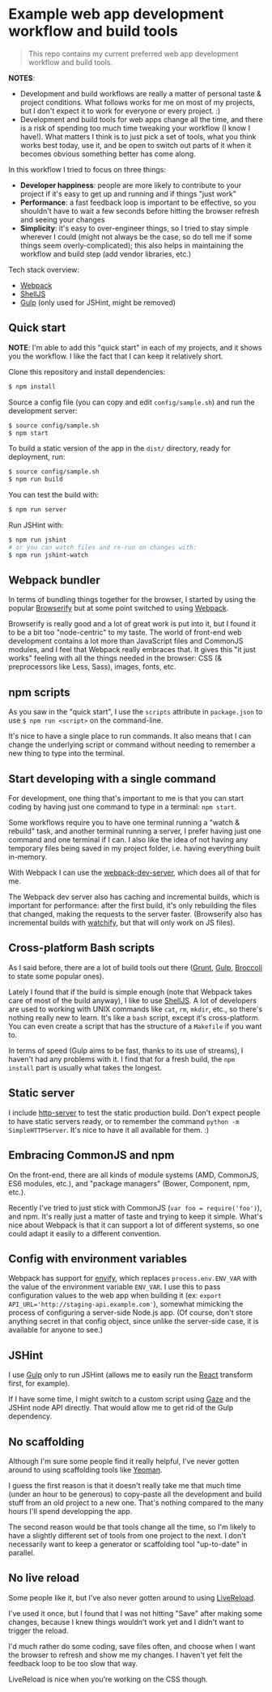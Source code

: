 # Example web app development workflow and build tools

> This repo contains my current preferred web app development workflow and build tools.

**NOTES**:

- Development and build workflows are really a matter of personal taste & project conditions. What follows works for me on most of my projects, but I don't expect it to work for everyone or every project. :)
- Development and build tools for web apps change all the time, and there is a risk of spending too much time tweaking your workflow (I know I have!). What matters I think is to just pick a set of tools, what you think works best today, use it, and be open to switch out parts of it when it becomes obvious something better has come along.

In this workflow I tried to focus on three things:

- **Developer happiness**: people are more likely to contribute to your project if it's easy to get up and running and if things "just work"
- **Performance**: a fast feedback loop is important to be effective, so you shouldn't have to wait a few seconds before hitting the browser refresh and seeing your changes
- **Simplicity**: it's easy to over-engineer things, so I tried to stay simple wherever I could (might not always be the case, so do tell me if some things seem overly-complicated); this also helps in maintaining the workflow and build step (add vendor libraries, etc.)

Tech stack overview:

- [Webpack](http://webpack.github.io/)
- [ShellJS](http://documentup.com/arturadib/shelljs)
- [Gulp](http://gulpjs.com/) (only used for JSHint, might be removed)

## Quick start

**NOTE**: I'm able to add this "quick start" in each of my projects, and it shows you the workflow. I like the fact that I can keep it relatively short.

Clone this repository and install dependencies:

```bash
$ npm install
```

Source a config file (you can copy and edit `config/sample.sh`) and run the development server:

```bash
$ source config/sample.sh
$ npm start
```

To build a static version of the app in the `dist/` directory, ready for deployment, run:

```bash
$ source config/sample.sh
$ npm run build
```

You can test the build with:

```bash
$ npm run server
```

Run JSHint with:

```bash
$ npm run jshint
# or you can watch files and re-run on changes with:
$ npm run jshint-watch
```

## Webpack bundler

In terms of bundling things together for the browser, I started by using the popular [Browserify](http://browserify.org/) but at some point switched to using [Webpack](http://webpack.github.io/).

Browserify is really good and a lot of great work is put into it, but I found it to be a bit too "node-centric" to my taste. The world of front-end web development contains a lot more than JavaScript files and CommonJS modules, and I feel that Webpack really embraces that. It gives this "it just works" feeling with all the things needed in the browser: CSS (& preprocessors like Less, Sass), images, fonts, etc.

## npm scripts

As you saw in the "quick start", I use the `scripts` attribute in `package.json` to use `$ npm run <script>` on the command-line.

It's nice to have a single place to run commands. It also means that I can change the underlying script or command without needing to remember a new thing to type into the terminal.

## Start developing with a single command

For development, one thing that's important to me is that you can start coding by having just one command to type in a terminal: `npm start`.

Some workflows require you to have one terminal running a "watch & rebuild" task, and another terminal running a server, I prefer having just one command and one terminal if I can. I also like the idea of not having any temporary files being saved in my project folder, i.e. having everything built in-memory.

With Webpack I can use the [webpack-dev-server](http://webpack.github.io/docs/webpack-dev-server.html), which does all of that for me.

The Webpack dev server also has caching and incremental builds, which is important for performance: after the first build, it's only rebuilding the files that changed, making the requests to the server faster. (Browserify also has incremental builds with [watchify](https://github.com/substack/watchify), but that will only work on JS files).

## Cross-platform Bash scripts

As I said before, there are a lot of build tools out there ([Grunt](http://gruntjs.com/), [Gulp](http://gulpjs.com/), [Broccoli](https://github.com/broccolijs/broccoli) to state some popular ones).

Lately I found that if the build is simple enough (note that Webpack takes care of most of the build anyway), I like to use [ShellJS](http://documentup.com/arturadib/shelljs). A lot of developers are used to working with UNIX commands like `cat`, `rm`, `mkdir`, etc., so there's nothing really new to learn. It's like a `bash` script, except it's cross-platform. You can even create a script that has the structure of a `Makefile` if you want to.

In terms of speed (Gulp aims to be fast, thanks to its use of streams), I haven't had any problems with it. I find that for a fresh build, the `npm install` part is usually what takes the longest.

## Static server

I include [http-server](https://github.com/nodeapps/http-server) to test the static production build. Don't expect people to have static servers ready, or to remember the command `python -m SimpleHTTPServer`. It's nice to have it all available for them. :)

## Embracing CommonJS and npm

On the front-end, there are all kinds of module systems (AMD, CommonJS, ES6 modules, etc.), and "package managers" (Bower, Component, npm, etc.).

Recently I've tried to just stick with CommonJS (`var foo = require('foo')`), and npm. It's really just a matter of taste and trying to keep it simple. What's nice about Webpack is that it can support a lot of different systems, so one could adapt it easily to a different convention.

## Config with environment variables

Webpack has support for [envify](https://github.com/hughsk/envify), which replaces `process.env.ENV_VAR` with the value of the environment variable `ENV_VAR`. I use this to pass configuration values to the web app when building it (ex: `export API_URL='http://staging-api.example.com'`), somewhat mimicking the process of configuring a server-side Node.js app. (Of course, don't store anything secret in that config object, since unlike the server-side case, it is available for anyone to see.)

## JSHint

I use [Gulp](http://gulpjs.com/) only to run JSHint (allows me to easily run the [React](http://facebook.github.io/react/) transform first, for example).

If I have some time, I might switch to a custom script using [Gaze](https://github.com/shama/gaze) and the JSHint node API directly. That would allow me to get rid of the Gulp dependency.

## No scaffolding

Although I'm sure some people find it really helpful, I've never gotten around to using scaffolding tools like [Yeoman](http://yeoman.io/).

I guess the first reason is that it doesn't really take me that much time (under an hour to be generous) to copy-paste all the development and build stuff from an old project to a new one. That's nothing compared to the many hours I'll spend developping the app.

The second reason would be that tools change all the time, so I'm likely to have a slightly different set of tools from one project to the next. I don't necessarily want to keep a generator or scaffolding tool "up-to-date" in parallel.

## No live reload

Some people like it, but I've also never gotten around to using [LiveReload](http://livereload.com/).

I've used it once, but I found that I was not hitting "Save" after making some changes, because I knew things wouldn't work yet and I didn't want to trigger the reload.

I'd much rather do some coding, save files often, and choose when I want the browser to refresh and show me my changes. I haven't yet felt the feedback loop to be too slow that way.

LiveReload is nice when you're working on the CSS though.
